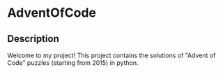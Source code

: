# AdventOfCode

## Description
Welcome to my project! This project contains the solutions of "Advent of Code" puzzles (starting from 2015) in python.
